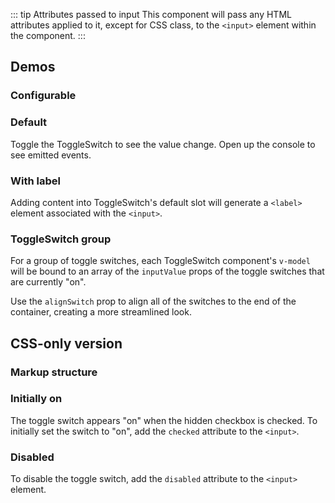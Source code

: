 <script setup>
import { ref } from 'vue';
import CdxDocsConfigurableGeneric from '@/../src/components/configurable-generic/ConfigurableGeneric.vue';
import SingleSwitch from '@/../component-demos/toggle-switch/examples/SingleSwitch.vue';
import SingleSwitchWithLabel from '@/../component-demos/toggle-switch/examples/SingleSwitchWithLabel.vue';
import SwitchGroup from '@/../component-demos/toggle-switch/examples/SwitchGroup.vue';

const controlsConfig = [
	{
		name: 'alignSwitch',
		type: 'boolean'
	},
	{
		name: 'disabled',
		type: 'boolean'
	},
	{
		name: 'default',
		type: 'slot',
		default: 'Label for ToggleSwitch'
	}
];
</script>

::: tip Attributes passed to input
This component will pass any HTML attributes applied to it, except for CSS class, to the `<input>`
element within the component.
:::

## Demos

### Configurable

<cdx-demo-wrapper :controls-config="controlsConfig" :show-generated-code="true" generated-model-name="switchValue">
<template v-slot:demo="{ propValues, slotValues }">
	<cdx-docs-configurable-generic v-bind="propValues">
		{{ slotValues.default }}
	</cdx-docs-configurable-generic>
</template>
</cdx-demo-wrapper>

### Default

Toggle the ToggleSwitch to see the value change. Open up the console to see emitted events.

<cdx-demo-wrapper>
<template v-slot:demo>
	<single-switch />
</template>

<template v-slot:code>

<<< @/../component-demos/toggle-switch/examples/SingleSwitch.vue

</template>
</cdx-demo-wrapper>

### With label

Adding content into ToggleSwitch's default slot will generate a `<label>` element associated with
the `<input>`.

<cdx-demo-wrapper>
<template v-slot:demo>
	<single-switch-with-label />
</template>

<template v-slot:code>

<<< @/../component-demos/toggle-switch/examples/SingleSwitchWithLabel.vue

</template>
</cdx-demo-wrapper>

### ToggleSwitch group

For a group of toggle switches, each ToggleSwitch component's `v-model` will be bound to an array of
the `inputValue` props of the toggle switches that are currently "on".

Use the `alignSwitch` prop to align all of the switches to the end of the container, creating a more
streamlined look.

<cdx-demo-wrapper>
<template v-slot:demo>
	<switch-group />
</template>

<template v-slot:code>

<<< @/../component-demos/toggle-switch/examples/SwitchGroup.vue

</template>
</cdx-demo-wrapper>

## CSS-only version

### Markup structure

<cdx-demo-wrapper>
<template v-slot:demo>
	<!-- Wrapper <span>. -->
	<span class="cdx-toggle-switch">
		<!-- <input> with type="checkbox" and ID. -->
		<input id="cdx-toggle-switch-11" class="cdx-toggle-switch__input" type="checkbox">
		<!-- <label> with for attribute matching input ID. -->
		<label for="cdx-toggle-switch-11" class="cdx-toggle-switch__label">
			Label
		</label>
		<!-- <span> elements that will be styled to look like the toggle switch. -->
		<span class="cdx-toggle-switch__switch">
			<span class="cdx-toggle-switch__switch__grip"></span>
		</span>
	</span>
</template>
<template v-slot:code>

```html
<!-- Wrapper <span>. -->
<span class="cdx-toggle-switch">
	<!-- <input> with type="checkbox" and ID. -->
	<input id="cdx-toggle-switch-11" class="cdx-toggle-switch__input" type="checkbox">
	<!-- <label> with for attribute matching input ID. -->
	<label for="cdx-toggle-switch-11" class="cdx-toggle-switch__label">
		Label
	</label>
	<!-- <span> elements that will be styled to look like the toggle switch. -->
	<span class="cdx-toggle-switch__switch">
		<span class="cdx-toggle-switch__switch__grip"></span>
	</span>
</span>
```

</template>
</cdx-demo-wrapper>

### Initially on

The toggle switch appears "on" when the hidden checkbox is checked. To initially set the switch to
"on", add the `checked` attribute to the `<input>`.

<cdx-demo-wrapper>
<template v-slot:demo>
	<span class="cdx-toggle-switch">
		<input id="cdx-toggle-switch-11" class="cdx-toggle-switch__input" type="checkbox" checked>
		<label for="cdx-toggle-switch-11" class="cdx-toggle-switch__label">
			Initially on
		</label>
		<span class="cdx-toggle-switch__switch">
			<span class="cdx-toggle-switch__switch__grip"></span>
		</span>
	</span>
</template>
<template v-slot:code>

```html
<span class="cdx-toggle-switch">
	<input id="cdx-toggle-switch-11" class="cdx-toggle-switch__input" type="checkbox" checked>
	<label for="cdx-toggle-switch-11" class="cdx-toggle-switch__label">
		Initially on
	</label>
	<span class="cdx-toggle-switch__switch">
		<span class="cdx-toggle-switch__switch__grip"></span>
	</span>
</span>
```

</template>
</cdx-demo-wrapper>

### Disabled

To disable the toggle switch, add the `disabled` attribute to the `<input>` element.

<cdx-demo-wrapper>
<template v-slot:demo>
	<div class="cdx-docs-disabled-switches">
		<div>
			<span class="cdx-toggle-switch">
				<input id="cdx-toggle-switch-11" class="cdx-toggle-switch__input" type="checkbox" disabled>
				<label for="cdx-toggle-switch-11" class="cdx-toggle-switch__label">
					Disabled, off
				</label>
				<span class="cdx-toggle-switch__switch">
					<span class="cdx-toggle-switch__switch__grip"></span>
				</span>
			</span>
		</div>
		<div>
			<span class="cdx-toggle-switch">
				<input id="cdx-toggle-switch-11" class="cdx-toggle-switch__input" type="checkbox" checked disabled>
				<label for="cdx-toggle-switch-11" class="cdx-toggle-switch__label">
					Disabled, on
				</label>
				<span class="cdx-toggle-switch__switch">
					<span class="cdx-toggle-switch__switch__grip"></span>
				</span>
			</span>
		</div>
	</div>
</template>
<template v-slot:code>

```html
<div>
	<span class="cdx-toggle-switch">
		<input id="cdx-toggle-switch-11" class="cdx-toggle-switch__input" type="checkbox" disabled>
		<label for="cdx-toggle-switch-11" class="cdx-toggle-switch__label">
			Disabled, off
		</label>
		<span class="cdx-toggle-switch__switch">
			<span class="cdx-toggle-switch__switch__grip"></span>
		</span>
	</span>
</div>
<div>
	<span class="cdx-toggle-switch">
		<input id="cdx-toggle-switch-11" class="cdx-toggle-switch__input" type="checkbox" checked disabled>
		<label for="cdx-toggle-switch-11" class="cdx-toggle-switch__label">
			Disabled, on
		</label>
		<span class="cdx-toggle-switch__switch">
			<span class="cdx-toggle-switch__switch__grip"></span>
		</span>
	</span>
</div>
```

</template>
</cdx-demo-wrapper>

<style lang="less">
@import ( reference ) '@wikimedia/codex-design-tokens/theme-wikimedia-ui.less';

.cdx-demo-wrapper {
	.cdx-docs-disabled-switches {
		div:first-child {
			margin-bottom: @spacing-100;
		}
	}
}
</style>
